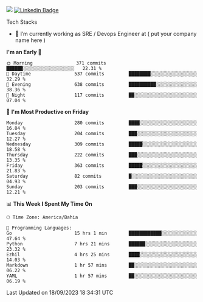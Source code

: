 ![](https://komarev.com/ghpvc/?username=miltlima&color=blue) [![Linkedin Badge](https://img.shields.io/badge/-LinkedIn-blue?style=flat-square&logo=Linkedin&logoColor=white&link=https://www.linkedin.com/in/miltonlimaj/)](https://www.linkedin.com/in/miltonlimaj/) 


Tech Stacks
                 

- 🔭 I’m currently working as SRE / Devops Engineer at ( put your company name here )


<!--START_SECTION:waka-->
**I'm an Early 🐤** 

```text
🌞 Morning                371 commits         ██████░░░░░░░░░░░░░░░░░░░   22.31 % 
🌆 Daytime                537 commits         ████████░░░░░░░░░░░░░░░░░   32.29 % 
🌃 Evening                638 commits         ██████████░░░░░░░░░░░░░░░   38.36 % 
🌙 Night                  117 commits         ██░░░░░░░░░░░░░░░░░░░░░░░   07.04 % 
```
📅 **I'm Most Productive on Friday** 

```text
Monday                   280 commits         ████░░░░░░░░░░░░░░░░░░░░░   16.84 % 
Tuesday                  204 commits         ███░░░░░░░░░░░░░░░░░░░░░░   12.27 % 
Wednesday                309 commits         █████░░░░░░░░░░░░░░░░░░░░   18.58 % 
Thursday                 222 commits         ███░░░░░░░░░░░░░░░░░░░░░░   13.35 % 
Friday                   363 commits         █████░░░░░░░░░░░░░░░░░░░░   21.83 % 
Saturday                 82 commits          █░░░░░░░░░░░░░░░░░░░░░░░░   04.93 % 
Sunday                   203 commits         ███░░░░░░░░░░░░░░░░░░░░░░   12.21 % 
```


📊 **This Week I Spent My Time On** 

```text
🕑︎ Time Zone: America/Bahia

💬 Programming Languages: 
Go                       15 hrs 1 min        ████████████░░░░░░░░░░░░░   47.64 % 
Python                   7 hrs 21 mins       ██████░░░░░░░░░░░░░░░░░░░   23.32 % 
Ezhil                    4 hrs 25 mins       ████░░░░░░░░░░░░░░░░░░░░░   14.03 % 
Markdown                 1 hr 57 mins        ██░░░░░░░░░░░░░░░░░░░░░░░   06.22 % 
YAML                     1 hr 57 mins        ██░░░░░░░░░░░░░░░░░░░░░░░   06.19 % 
```


 Last Updated on 18/09/2023 18:34:31 UTC
<!--END_SECTION:waka-->
